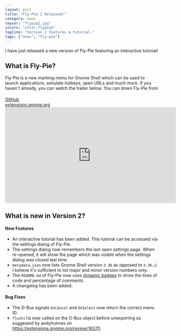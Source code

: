 ```yaml
---
layout: post
title: "Fly-Pie 2 Released!"
category: news
teaser: "flypie2.jpg"
colors: "color-flypie2"
tagline: "Version 2 features a tutorial."
tags: ["news", "fly-pie"]
---
```


I have just released a new version of Fly-Pie featuring an interactive tutorial!

<!--more-->

## What is Fly-Pie?

Fly-Pie is a new marking menu for Gnome Shell which can be used to launch applications, simulate hotkeys, open URLs and much more. 
If you haven't already, you can watch the trailer below.
You can down Fly-Pie from

<div class="row" style="margin-top:20px">
<div class="col m6 s12">
<a href="https://github.com/Schneegans/Fly-Pie" target="_blank" class="btn-large block waves-effect">GitHub</a>
</div>
<div class="col m6 s12">
<a href="https://extensions.gnome.org/extension/3433/fly-pie/" target="_blank" class="btn-large block waves-effect">extensions.gnome.org</a>
</div>
</div>

<div class="responsive-video-169 z-depth-2">
<iframe width="560" height="315" src="https://www.youtube.com/embed/U22VxoT-tNU" frameborder="0" allow="accelerometer; autoplay; encrypted-media; gyroscope; picture-in-picture" allowfullscreen></iframe>
</div>



## What is new in Version 2?

#### New Features

* An interactive tutorial has been added. This tutorial can be accessed via the settings dialog of Fly-Pie.
* The settings dialog now remembers the last open settings page. When re-opened, it will show the page which was visible when the settings dialog was closed last time.
* `metadata.json` now lists Gnome Shell version `3.36` as opposed to `3.36.2`. I believe it's sufficient to list major and minor version numbers only.
* The `README.md` of Fly-Pie now uses [dynamic badges](https://schneegans.github.io/tutorials/2020/08/16/badges) to show the lines of code and percentage of comments.
* A changelog has been added.

#### Bug Fixes

* The D-Bus signals `OnCancel` and `OnSelect` now return the correct menu ID.
* `flush()`is now called on the D-Bus object before unexporting as suggested by andyholmes on https://extensions.gnome.org/review/18370.